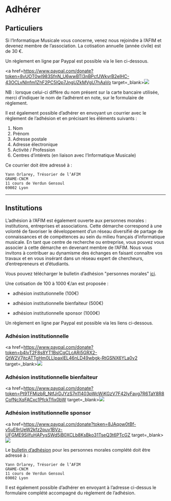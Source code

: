 # Adhérer

## Particuliers

Si l’Informatique Musicale vous concerne, venez nous rejoindre à l’AFIM et devenez membre de l’association. La cotisation annuelle (année civile) est de 30 €.

Un règlement en ligne par Paypal est possible via le lien ci-dessous.

<a href=https://www.paypal.com/donate?token=8vUOT0wl983SfnN_U6wwBTl3nBPcfJWkvrB2elHC-43OCLvNlnfm1ZhF2PC5IQp7JngUZkMVgU7hAaVo target=_blank><img src=/imgs/paypal.png class=paypal></a>

NB : lorsque celui-ci diffère du nom présent sur la carte bancaire utilisée, merci d’indiquer le nom de l’adhérent en note, sur le formulaire de règlement.

Il est également possible d’adhérer en envoyant un courrier avec le règlement de l’adhésion et en précisant les éléments suivants :

1. Nom
2. Prénom
3. Adresse postale
4. Adresse électronique
5. Activité / Profession
6. Centres d’intérets (en liaison avec l’Informatique Musicale)

Ce courrier doit être adressé à :

~~~~~~~~~~
Yann Orlarey, Trésorier de l’AFIM
GRAME-CNCM
11 cours de Verdun Gensoul
69002 Lyon
~~~~~~~~~~

-------------

## Institutions

L’adhésion à l’AFIM est également ouverte aux personnes morales : institutions, entreprises et associations. Cette démarche correspond à une volonté de favoriser le développement d’un réseau diversifié de partage de connaissances et de compétences au sein du milieu français d’informatique musicale. En tant que centre de recherche ou entreprise, vous pouvez vous associer à cette démarche en devenant membre de l’AFIM. Nous vous invitons à contribuer au dynamisme des échanges en faisant connaître vos travaux et en vous insérant dans un réseau expert de chercheurs, d’entrepreneurs et d’étudiants.

Vous pouvez télécharger le bulletin d’adhésion "personnes morales" [ici](/rsrc/bulletin_afim.pdf).

Une cotisation de 100 à 1000 €/an est proposée :

- adhésion institutionnelle (100€)

- adhésion institutionnelle bienfaiteur (500€)

- adhésion institutionnelle sponsor (1000€)

Un règlement en ligne par Paypal est possible via les liens ci-dessous.

### Adhésion institutionnelle
<a href=https://www.paypal.com/donate?token=b4IvT2F8s8YT1BslCqCLcARi5GRX2-QtW2V7jtcATTgHm0LLlpaxIEL46nLD49wbgk-RtGSNX6YLa0v2 target=_blank><img src=/imgs/paypal.png class=paypal></a>

### Adhésion institutionnelle bienfaiteur
<a href=https://www.paypal.com/donate?token=Pt9TFMizbR_NtfJrDJYzS7n11403pWcWiKGzV7F42IyFavg7R6TaY8R8CofNcXqFACxc1PfckTfix0bW target=_blank><img src=/imgs/paypal.png class=paypal></a>

### Adhésion institutionnelle sponsor
<a href=https://www.paypal.com/donate?token=8JAqow0tBf-v5uE9rUeW2kfz2puv1BVz-UFGME9SilfuHAPysSWd5iB0XCLb8KsBko31TseQ3t6PTcGZ target=_blank><img src=/imgs/paypal.png class=paypal></a>

Le [bulletin d’adhésion](/rsrc/bulletin_afim.pdf) pour les personnes morales complété doit être adressé à :

~~~~~~~~~~
Yann Orlarey, Trésorier de l’AFIM
GRAME-CNCM
11 cours de Verdun Gensoul
69002 Lyon
~~~~~~~~~~

Il est également possible d’adhérer en envoyant à l’adresse ci-dessus le formulaire complété accompagné du règlement de l’adhésion.
